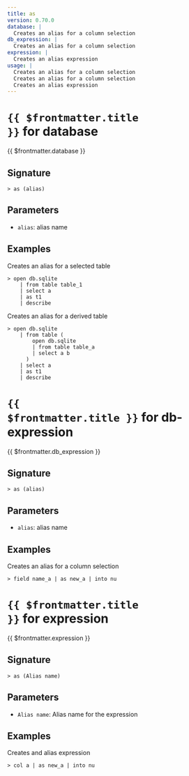 ```yaml
---
title: as
version: 0.70.0
database: |
  Creates an alias for a column selection
db_expression: |
  Creates an alias for a column selection
expression: |
  Creates an alias expression
usage: |
  Creates an alias for a column selection
  Creates an alias for a column selection
  Creates an alias expression
---
```


# <code>{{ $frontmatter.title }}</code> for database

<div class='command-title'>{{ $frontmatter.database }}</div>

## Signature

```> as (alias)```

## Parameters

 -  `alias`: alias name

## Examples

Creates an alias for a selected table
```shell
> open db.sqlite
    | from table table_1
    | select a
    | as t1
    | describe
```

Creates an alias for a derived table
```shell
> open db.sqlite
    | from table (
        open db.sqlite
        | from table table_a
        | select a b
      )
    | select a
    | as t1
    | describe
```

# <code>{{ $frontmatter.title }}</code> for db-expression

<div class='command-title'>{{ $frontmatter.db_expression }}</div>

## Signature

```> as (alias)```

## Parameters

 -  `alias`: alias name

## Examples

Creates an alias for a column selection
```shell
> field name_a | as new_a | into nu
```

# <code>{{ $frontmatter.title }}</code> for expression

<div class='command-title'>{{ $frontmatter.expression }}</div>

## Signature

```> as (Alias name)```

## Parameters

 -  `Alias name`: Alias name for the expression

## Examples

Creates and alias expression
```shell
> col a | as new_a | into nu
```
